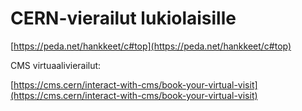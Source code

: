 # CERN-vierailut lukiolaisille

[https://peda.net/hankkeet/c#top](https://peda.net/hankkeet/c#top)

CMS virtuaalivierailut:

[https://cms.cern/interact-with-cms/book-your-virtual-visit](https://cms.cern/interact-with-cms/book-your-virtual-visit)